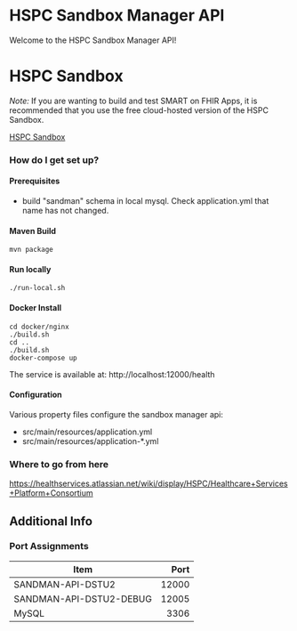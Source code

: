 # HSPC Sandbox Manager API

Welcome to the HSPC Sandbox Manager API!  

# HSPC Sandbox

*Note:* If you are wanting to build and test SMART on FHIR Apps, it is recommended that you use the free cloud-hosted version of the HSPC Sandbox.

[HSPC Sandbox](https://sandbox.hspconsortium.org)

### How do I get set up?

#### Prerequisites
 * build "sandman" schema in local mysql. Check application.yml that name has not changed.

#### Maven Build

    mvn package
    
#### Run locally

    ./run-local.sh

#### Docker Install

    cd docker/nginx
    ./build.sh
    cd ..
    ./build.sh
    docker-compose up
    
The service is available at: 
    http://localhost:12000/health

#### Configuration ####

Various property files configure the sandbox manager api:

 * src/main/resources/application.yml
 * src/main/resources/application-*.yml
 
### Where to go from here ###
https://healthservices.atlassian.net/wiki/display/HSPC/Healthcare+Services+Platform+Consortium

## Additional Info

### Port Assignments

| Item                    | Port  |
| ----------------------- | -----:|
| SANDMAN-API-DSTU2       | 12000 |
| SANDMAN-API-DSTU2-DEBUG | 12005 |
| MySQL                   |  3306 |

